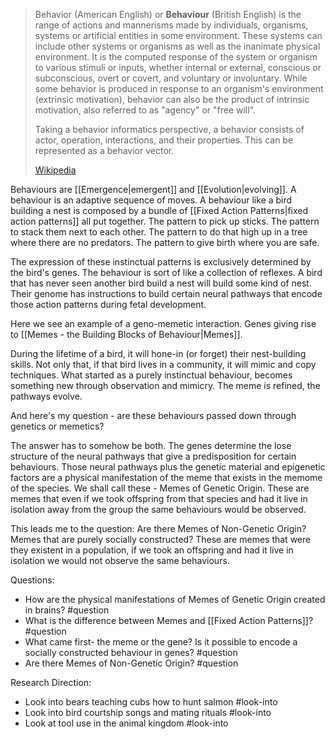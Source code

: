 > Behavior (American English) or **Behaviour** (British English) is the range of actions and mannerisms made by individuals, organisms, systems or artificial entities in some environment. These systems can include other systems or organisms as well as the inanimate physical environment. It is the computed response of the system or organism to various stimuli or inputs, whether internal or external, conscious or subconscious, overt or covert, and voluntary or involuntary. While some behavior is produced in response to an organism's environment (extrinsic motivation), behavior can also be the product of intrinsic motivation, also referred to as "agency" or "free will".
>
> Taking a behavior informatics perspective, a behavior consists of actor, operation, interactions, and their properties. This can be represented as a behavior vector.
>
> [Wikipedia](https://en.wikipedia.org/wiki/Behavior)

Behaviours are [[Emergence|emergent]] and [[Evolution|evolving]]. A behaviour is an adaptive sequence of moves. A behaviour like a bird building a nest is composed by a bundle of [[Fixed Action Patterns|fixed action patterns]] all put together. The pattern to pick up sticks. The pattern to stack them next to each other. The pattern to do that high up in a tree where there are no predators. The pattern to give birth where you are safe.

The expression of these instinctual patterns is exclusively determined by the bird's genes. The behaviour is sort of like a collection of reflexes. A bird that has never seen another bird build a nest will build some kind of nest. Their genome has instructions to build certain neural pathways that encode those action patterns during fetal development. 

Here we see an example of a geno-memetic interaction. Genes giving rise to [[Memes - the Building Blocks of Behaviour|Memes]].

During the lifetime of a bird, it will hone-in (or forget) their nest-building skills. Not only that, if that bird lives in a community, it will mimic and copy techniques. What started as a purely instinctual behaviour, becomes something new through observation and mimicry. The meme is refined, the pathways evolve. 

And here's my question - are these behaviours passed down through genetics or memetics?  

The answer has to somehow be both. The genes determine the lose structure of the neural pathways that give a predisposition for certain behaviours. Those neural pathways plus the genetic material and epigenetic factors are a physical manifestation of the meme that exists in the memome of the species. We shall call these - Memes of Genetic Origin. These are memes that even if we took offspring from that species and had it live in isolation away from the group the same behaviours would be observed.

This leads me to the question: Are there Memes of Non-Genetic Origin? Memes that are purely socially constructed? These are memes that were they existent in a population, if we took an offspring and had it live in isolation we would not observe the same behaviours.

Questions:
- How are the physical manifestations of Memes of Genetic Origin created in brains? #question 
- What is the difference between Memes and [[Fixed Action Patterns]]? #question 
- What came first- the meme or the gene? Is it possible to encode a socially constructed behaviour in genes? #question 
- Are there Memes of Non-Genetic Origin? #question 

Research Direction:
- Look into bears teaching cubs how to hunt salmon #look-into
- Look into bird courtship songs and mating rituals #look-into
- Look at tool use in the animal kingdom #look-into